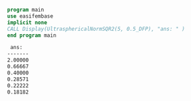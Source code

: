 ```fortran
program main
use easifembase
implicit none
CALL Display(UltrasphericalNormSQR2(5, 0.5_DFP), "ans: " )
end program main
```

```txt title="results"
 ans:  
-------
2.00000
0.66667
0.40000
0.28571
0.22222
0.18182
```
